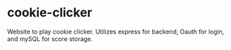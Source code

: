 # cookie-clicker
Website to play cookie clicker. Utilizes express for backend, Oauth for login, and mySQL for score storage.
